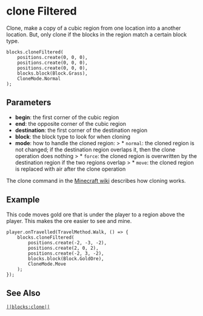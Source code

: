 # clone Filtered

Clone, make a copy of a cubic region from one location into a another location. But, only clone if the blocks in the region match a certain block type.

```sig
blocks.cloneFiltered(
    positions.create(0, 0, 0),
    positions.create(0, 0, 0),
    positions.create(0, 0, 0),
    blocks.block(Block.Grass),
    CloneMode.Normal
);
```

## Parameters

* **begin**: the first corner of the cubic region
* **end**: the opposite corner of the cubic region
* **destination**: the first corner of the destination region
* **block**: the block type to look for when cloning
* **mode**: how to handle the cloned region: > * `normal`: the cloned region is not changed; if the destination region overlaps it, then the clone operation does nothing > * `force`: the cloned region is overwritten by the destination region if the two regions overlap > * `move`: the cloned region is replaced with air after the clone operation

The clone command in the [Minecraft wiki](http://minecraft.gamepedia.com/Commands#clone) describes how cloning works.

## Example

This code moves gold ore that is under the player to a region above the player. This makes the ore easier to see and mine.

```blocks
player.onTravelled(TravelMethod.Walk, () => {
    blocks.cloneFiltered(
        positions.create(-2, -3, -2),
        positions.create(2, 0, 2),
        positions.create(-2, 3, -2),
        blocks.block(Block.GoldOre),
        CloneMode.Move
    );
});
```

## See Also

[`||blocks:clone||`](/reference/blocks/clone)